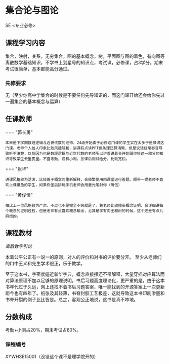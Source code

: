 # 集合论与图论 
<div class="badges">
<span class="badge se-badge">SE <专业必修></span>
</div>


## 课程学习内容

集合，映射，关系，无穷集合，图的基本概念，树，平面图与图的着色，有向图等离散数学基础知识，不学书上划星号的知识点，考试课，必修课，占3学分。期末考试很简单，基本都能高分通过。

### 先修要求

无（至少你高中学集合的时候是不要任何先导知识的，而这门课开始还会给你先过一遍集合的基本概念与运算）

## 任课教师

=== "郭长勇"

    本来是下学期数理逻辑与近世代数的老师，24级开始由于必修这门课的学生实在太多于是兼讲这门课。老师个人给人印象比较风趣随和，讲课有点读PPT但条理还算清晰，但是说话经常吞音导致听不清楚，以及因为也是数理逻辑与近世代数的老师所以讲着讲着会开始跟你扯这一部分的知识导致学生云里雾里。不查考勤，没有小测，按课后测试给分，比较宽松。

=== "张华"

    讲课风格较为活泼，比较善于概念的重新解释，会频繁使用雨课堂进行答题。顺带一提老师不喜欢上课摸鱼的学生，如果你坐后排玩手机老师会用激光笔射你（确信）

=== "黄俊恒" 

    相比上一位风格较为严肃，不过也不是完全不笑就是了。黄老师比较擅长概念证明，会详细讲每个概念的证明过程，但是老师有点喜欢概念输出，尤其是学有向图和树的时候，这个还是有点儿麻烦的。

## 课程教材

*离散数学引论*

本着公平公正有一说一的原则，对人的评价和对书的评价要分开。
至少从老师们的口中王义和先生学术很正，乐于教学。

至于这本书，字密度逼近新华字典，概念直接摆还不带解释，大量穿插对应算法而对算法原理不加以足够的原理说明，书后习题高度理论化，更严重的是，由于这本书年代过于久远，网上还找不着书后习题答案，唯一能找到的开源答案上一次更新距今也有四年了。纸张及其轻薄，书脊封胶工艺极差，这就导致这本书印刷渗墨和书脊开裂的例子比比皆是。总之，客观公正地说，这书是真不咋地。

## 分数构成

考勤+小测占20%，期末考试占80%。

### 课程编号

XYWHSE15001（没错这个课不是理学院开的）
